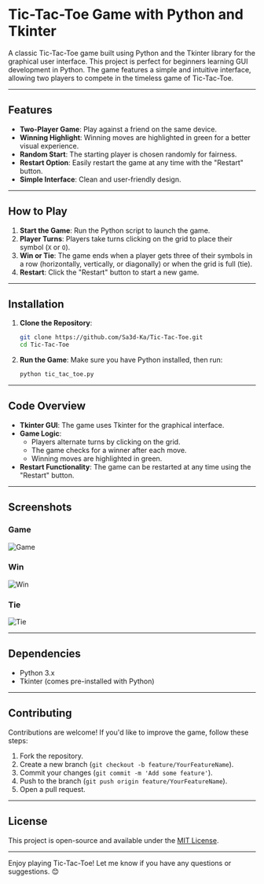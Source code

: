 # Tic-Tac-Toe Game with Python and Tkinter

A classic Tic-Tac-Toe game built using Python and the Tkinter library for the graphical user interface. This project is perfect for beginners learning GUI development in Python. The game features a simple and intuitive interface, allowing two players to compete in the timeless game of Tic-Tac-Toe.

---

## Features

- **Two-Player Game**: Play against a friend on the same device.
- **Winning Highlight**: Winning moves are highlighted in green for a better visual experience.
- **Random Start**: The starting player is chosen randomly for fairness.
- **Restart Option**: Easily restart the game at any time with the "Restart" button.
- **Simple Interface**: Clean and user-friendly design.

---

## How to Play

1. **Start the Game**: Run the Python script to launch the game.
2. **Player Turns**: Players take turns clicking on the grid to place their symbol (`X` or `O`).
3. **Win or Tie**: The game ends when a player gets three of their symbols in a row (horizontally, vertically, or diagonally) or when the grid is full (tie).
4. **Restart**: Click the "Restart" button to start a new game.

---

## Installation

1. **Clone the Repository**:
   ```bash
   git clone https://github.com/Sa3d-Ka/Tic-Tac-Toe.git
   cd Tic-Tac-Toe
   ```

2. **Run the Game**:
   Make sure you have Python installed, then run:
   ```bash
   python tic_tac_toe.py
   ```

---

## Code Overview

- **Tkinter GUI**: The game uses Tkinter for the graphical interface.
- **Game Logic**:
  - Players alternate turns by clicking on the grid.
  - The game checks for a winner after each move.
  - Winning moves are highlighted in green.
- **Restart Functionality**: The game can be restarted at any time using the "Restart" button.

---

## Screenshots

### Game
![Game](https://res.cloudinary.com/du0x9ut5o/image/upload/v1736841744/xe2m5ry5pyipzwtcxv7n.png)

### Win
![Win](https://res.cloudinary.com/du0x9ut5o/image/upload/v1736841744/bmk9qalt3kvgjyvmij87.png)

### Tie
![Tie](https://res.cloudinary.com/du0x9ut5o/image/upload/v1736841744/g7ibvrw2rg06sxcmkcsc.png)

---

## Dependencies

- Python 3.x
- Tkinter (comes pre-installed with Python)

---

## Contributing

Contributions are welcome! If you'd like to improve the game, follow these steps:

1. Fork the repository.
2. Create a new branch (`git checkout -b feature/YourFeatureName`).
3. Commit your changes (`git commit -m 'Add some feature'`).
4. Push to the branch (`git push origin feature/YourFeatureName`).
5. Open a pull request.

---

## License

This project is open-source and available under the [MIT License](LICENSE).

---

Enjoy playing Tic-Tac-Toe! Let me know if you have any questions or suggestions. 😊